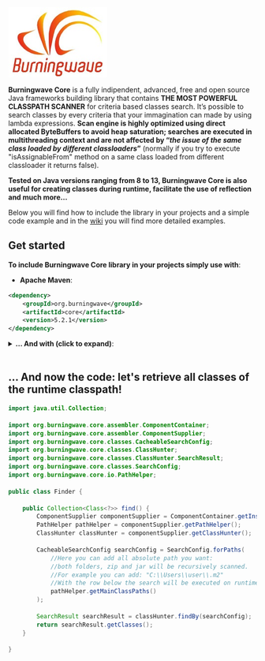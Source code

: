 [![logo](Burningwave-logo.jpg "Burningwave")](https://www.burningwave.org/)

**Burningwave Core** is a fully indipendent, advanced, free and open source Java frameworks building library that contains **THE MOST POWERFUL CLASSPATH SCANNER** for criteria based classes search.
It’s possible to search classes by every criteria that your immagination can made by using lambda expressions. **Scan engine is highly optimized using direct allocated ByteBuffers to avoid heap saturation; searches are executed in multithreading context and are not affected by “_the issue of the same class loaded by different classloaders_”** (normally if you try to execute "isAssignableFrom" method on a same class loaded from different classloader it returns false).

**Tested on Java versions ranging from 8 to 13, Burningwave Core is also useful for creating classes during runtime, facilitate the use of reflection and much more...**

Below you will find how to include the library in your projects and a simple code example and in the [wiki](https://github.com/burningwave/core/wiki) you will find more detailed examples.

## Get started

**To include Burningwave Core library in your projects simply use with**:

* **Apache Maven**:
```xml
<dependency>
    <groupId>org.burningwave</groupId>
    <artifactId>core</artifactId>
    <version>5.2.1</version>
</dependency>
```

<details>
	<summary><b>... And with (click to expand)</b>:</summary>
	<br/>
	<ul><li><b>Gradle Groovy</b>:</li></ul>
	<pre>implementation 'org.burningwave:core:5.2.1'</pre>
	<br/>
	<ul><li><b>Gradle Kotlin</b>:</li></ul>
	<pre>implementation("org.burningwave:core:5.2.1")</pre>
	<br/>
	<ul><li><b>Scala</b>:</li></ul>
	<pre>libraryDependencies += "org.burningwave" % "core" % "5.2.1"</pre>
	<br/>
	<ul><li><b>Apache Ivy</b>:</li></ul>
	<pre>&lt;dependency org="org.burningwave" name="core" rev="5.2.1" /&gt;</pre>
	<br/>
	<ul><li><b>Groovy Grape</b>:</li></ul>
	<pre>
		@Grapes(
  			@Grab(group='org.burningwave', module='core', version='5.2.1')
		)
	</pre>
	<br/>
	<ul><li><b>Leiningen</b>:</li></ul>
	<pre>[org.burningwave/core "5.2.1"]</pre>
	<br/>
	<ul><li><b>Apache Buildr</b>:</li></ul>
	<pre>'org.burningwave:core:jar:5.2.1'</pre>
	<br/>
	<ul><li><b>PURL</b>:</li></ul>
	<pre>pkg:maven/org.burningwave/core@5.2.1</pre>
</details>
<br/>

## ... And now the code: let's retrieve all classes of the runtime classpath!
```java
import java.util.Collection;

import org.burningwave.core.assembler.ComponentContainer;
import org.burningwave.core.assembler.ComponentSupplier;
import org.burningwave.core.classes.CacheableSearchConfig;
import org.burningwave.core.classes.ClassHunter;
import org.burningwave.core.classes.ClassHunter.SearchResult;
import org.burningwave.core.classes.SearchConfig;
import org.burningwave.core.io.PathHelper;

public class Finder {

	public Collection<Class<?>> find() {
		ComponentSupplier componentSupplier = ComponentContainer.getInstance();
		PathHelper pathHelper = componentSupplier.getPathHelper();
		ClassHunter classHunter = componentSupplier.getClassHunter();

		CacheableSearchConfig searchConfig = SearchConfig.forPaths(
			//Here you can add all absolute path you want:
			//both folders, zip and jar will be recursively scanned.
			//For example you can add: "C:\\Users\\user\\.m2"
			//With the row below the search will be executed on runtime Classpaths
			pathHelper.getMainClassPaths()
		);

		SearchResult searchResult = classHunter.findBy(searchConfig);
		return searchResult.getClasses();
	}

}
```
